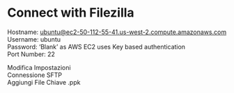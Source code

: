 # Connect with Filezilla 

Hostname:          ubuntu@ec2-50-112-55-41.us-west-2.compute.amazonaws.com  
Username:          ubuntu  
Password:          ‘Blank’ as AWS EC2 uses Key based authentication  
Port Number:       22  

Modifica Impostazioni  
Connessione SFTP  
Aggiungi File Chiave .ppk  
 
